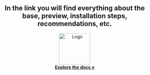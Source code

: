 <h2 align="center">In the link you will find everything about the base, preview, installation steps, recommendations, etc.</h2>

 <div align="center">
  <a href="https://ikers-support-docs.gitbook.io/i-support/">
    <img src="https://media.discordapp.net/attachments/1043102522090463232/1043179800560410685/logo.png?width=583&height=670" alt="Logo" width="100" height="100">
  </a>
  
  <br />
    <a href="https://ikers-support-docs.gitbook.io/i-support/"><strong>Explore the docs »</strong></a>
  <br />
